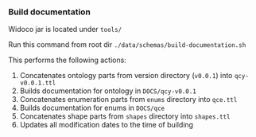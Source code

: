 ### Build documentation
Widoco jar is located under `tools/`

Run this command from root dir
`./data/schemas/build-documentation.sh`

This performs the following actions:

1. Concatenates ontology parts from version directory (`v0.0.1`) into `qcy-v0.0.1.ttl`
1. Builds documentation for ontology in `DOCS/qcy-v0.0.1`
1. Concatenates enumeration parts from `enums` directory into `qce.ttl`
1. Builds documentation for enums in `DOCS/qce`
1. Concatenates shape parts from `shapes` directory into `shapes.ttl`
1. Updates all modification dates to the time of building